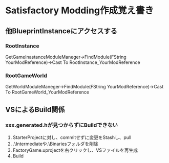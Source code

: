 # Satisfactory Modding作成覚え書き
## 他BlueprintInstanceにアクセスする
### RootInstance
GetGameInastanceModuleManeger->FindModule(FString YourModReference)->Cast To RootInstance_YourModReference

### RootGameWorld
GetWorldModuleManeger->FindModule(FString YourModReference)->Cast To RootGameWorld_YourModReference

## VSによるBuild関係

### xxx.generated.hが見つからずにBuildできない
1. StarterProjectに対し、commitせずに変更をStashし、pull
2. .\Intermediateや.\Binariesフォルダを削除
4. FactoryGame.uprojectを右クリックし、VSファイルを再生成
5. Build
